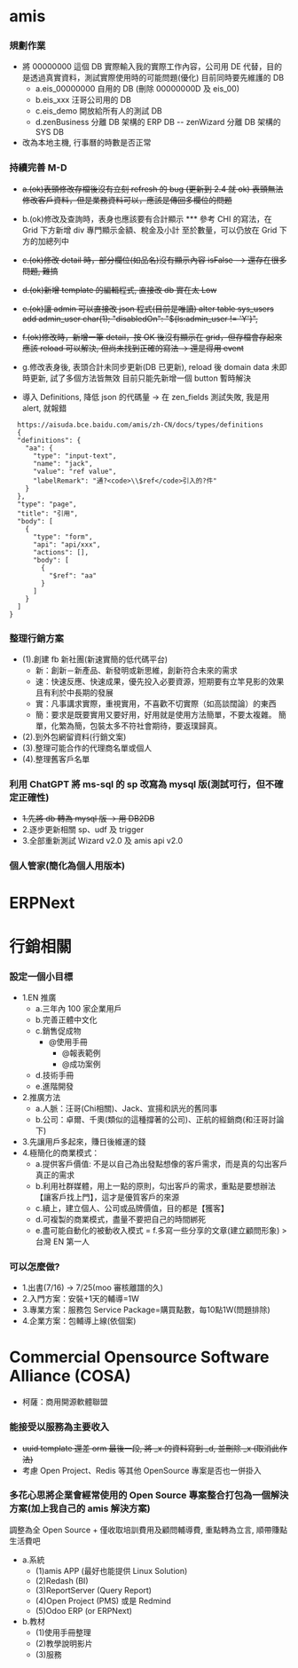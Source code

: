 # amis
### 規劃作業
* 將 00000000 這個 DB 實際輸入我的實際工作內容，公司用 DE 代替，目的是透過真實資料，測試實際使用時的可能問題(優化)
  目前同時要先維護的 DB
  - a.eis_00000000 自用的 DB (刪除 00000000D 及 eis_00)
  - b.eis_xxx 汪哥公司用的 DB
  - c.eis_demo 開放給所有人的測試 DB
  - d.zenBusiness 分離 DB 架構的 ERP DB
   -- zenWizard   分離 DB 架構的 SYS DB
* 改為本地主機, 行事曆的時數是否正常

### 持續完善 M-D
* ~~a.(ok)表頭修改存檔後沒有立刻 refresh 的 bug (更新到 2.4 就 ok)
    表頭無法修改客戶資料，但是業務資料可以，應該是傳回多欄位的問題~~
* b.(ok)修改及查詢時，表身也應該要有合計顯示
    *** 參考 CHI 的寫法，在 Grid 下方新增 div 專門顯示金額、稅金及小計
    至於數量，可以仍放在 Grid 下方的加總列中
* ~~c.(ok)修改 detail 時，部分欄位(如品名)沒有顯示內容 isFalse
    --> 還存在很多問題, 難搞~~
* ~~d.(ok)新增 template 的編輯程式, 直接改 db 實在太 Low~~
* ~~e.(ok)讓 admin 可以直接改 json 程式(目前是唯讀)
    alter table sys_users add admin_user char(1);
	"disabledOn": "${ls:admin_user != 'Y'}",~~
* ~~f.(ok)修改時，新增一筆 detail，按 OK 後沒有顯示在 grid，但存檔會存起來
    應該 reload 可以解決, 但尚未找到正確的寫法 -> 還是得用 event~~
* g.修改表身後, 表頭合計未同步更新(DB 已更新), reload 後 domain data 未即時更新, 試了多個方法皆無效
    目前只能先新增一個 button 暫時解決
  
* 導入 Definitions, 降低 json 的代碼量 -> 在 zen_fields 測試失敗, 我是用 alert, 就報錯
```
  https://aisuda.bce.baidu.com/amis/zh-CN/docs/types/definitions
  {
  "definitions": {
    "aa": {
      "type": "input-text",
      "name": "jack",
      "value": "ref value",
      "labelRemark": "通?<code>\\$ref</code>引入的?件"
    }
  },
  "type": "page",
  "title": "引用",
  "body": [
    {
      "type": "form",
      "api": "api/xxx",
      "actions": [],
      "body": [
        {
          "$ref": "aa"
        }
      ]
    }
  ]
}
```
      
### 整理行銷方案
* (1).創建 fb 新社團(新速實簡的低代碼平台)
	- 新：創新－新產品、新發明或新思維，創新符合未來的需求
	- 速：快速反應、快速成果，優先投入必要資源，短期要有立竿見影的效果且有利於中長期的發展
	- 實：凡事講求實際，重視實用，不喜歡不切實際（如高談闊論）的東西
	- 簡：要求是既要實用又要好用，好用就是使用方法簡單，不要太複雜。 簡單，化繁為簡，包裝太多不符社會期待，要返璞歸真。
*	(2).到外包網留資料(行銷文案)
* (3).整理可能合作的代理商名單或個人
* (4).整理舊客戶名單

### 利用 ChatGPT 將 ms-sql 的 sp 改寫為 mysql 版(測試可行，但不確定正確性)
* ~~1.先將 db 轉為 mysql 版 -> 用 DB2DB~~
* 2.逐步更新相關 sp、udf 及 trigger
* 3.全部重新測試 Wizard v2.0 及 amis api v2.0

### 個人管家(簡化為個人用版本)

# ERPNext

# 行銷相關
### 設定一個小目標
* 1.EN 推廣
  - a.三年內 100 家企業用戶
  - b.完善正體中文化
  - c.銷售促成物 
    - @使用手冊
	  - @報表範例
	  - @成功案例
  - d.技術手冊
  - e.進階開發
* 2.推廣方法
  - a.人脈：汪哥(Chi相關)、Jack、宣揚和訊光的舊同事
  - b.公司：卓爾、千奧(類似的這種撐著的公司)、正航的經銷商(和汪哥討論下)
* 3.先讓用戶多起來，賺日後維運的錢
* 4.極簡化的商業模式：
  - a.提供客戶價值: 不是以自己為出發點想像的客戶需求，而是真的勾出客戶真正的需求
  - b.利用社群媒體，用上一點的原則，勾出客戶的需求，重點是要想辦法【讓客戶找上門】，這才是優質客戶的來源
  - c.續上，建立個人、公司或品牌價值，目的都是【獲客】
  - d.可複製的商業模式，盡量不要把自己的時間綁死
  - e.盡可能自動化的被動收入模式
  = f.多寫一些分享的文章(建立顧問形象) > 台灣 EN 第一人
  
### 可以怎麼做?
* 1.出書(7/16) -> 7/25(moo 審核離譜的久)
* 2.入門方案：安裝+1天的輔導=1W
* 3.專業方案：服務包 Service Package=購買點數，每10點1W(問題排除)
* 4.企業方案：包輔導上線(依個案)
  
# Commercial Opensource Software Alliance (COSA) 
* 柯薩：商用開源軟體聯盟

### 能接受以服務為主要收入
* ~~uuid template 還差 orm 最後一段, 將 _x 的資料寫到 _d, 並刪除 _x (取消此作法)~~
* 考慮 Open Project、Redis 等其他  OpenSource 專案是否也一併掛入

### 多花心思將企業會經常使用的 Open Source 專案整合打包為一個解決方案(加上我自己的 amis 解決方案)
調整為全 Open Source + 僅收取培訓費用及顧問輔導費, 重點轉為立言, 順帶賺點生活費吧
* a.系統
	- (1)amis APP (最好也能提供 Linux Solution)
	- (2)Redash (BI)
	- (3)ReportServer (Query Report)
	- (4)Open Project (PMS) 或是 Redmind
	- (5)Odoo ERP (or ERPNext)
*	b.教材
	- (1)使用手冊整理
	- (2)教學說明影片
	- (3)服務
